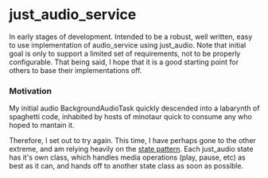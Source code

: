 # just_audio_service

In early stages of development.
Intended to be a robust, well written, easy to use implementation of audio_service using just_audio.
Note that initial goal is only to support a limited set of requirements, not to be properly configurable.
That being said, I hope that it is a good starting point for others to base their implementations off.

### Motivation
My initial audio BackgroundAudioTask quickly descended into a labarynth of spaghetti code, inhabited by hosts of minotaur quick to consume any who hoped to mantain it.

Therefore, I set out to try again. This time, I have perhaps gone to the other extreme, and am relying heavily on the [state pattern](https://refactoring.guru/design-patterns/state). Each just_audio state has it's own class, which handles media operations (play, pause, etc) as best as it can, and hands off to another state class as soon as possible.
